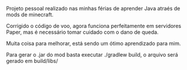 Projeto pessoal realizado nas minhas férias de aprender Java atraés de mods de minecraft.

Corrigido o código de voo, agora funciona perfeitamente em servidores Paper, mas é necessário tomar cuidado com o dano de queda.

Muita coisa para melhorar, está sendo um ótimo aprendizado para mim.


Para gerar o .jar do mod basta executar ./gradlew build, o arquivo será gerado em build/libs/